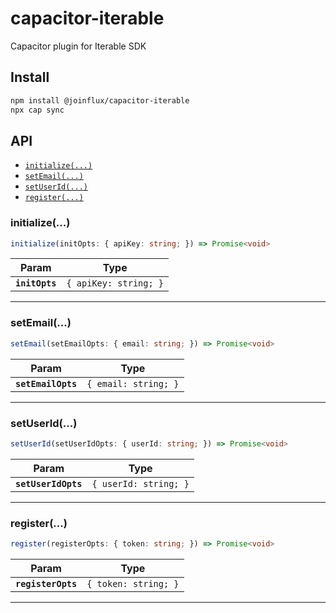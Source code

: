 # capacitor-iterable

Capacitor plugin for Iterable SDK

## Install

```bash
npm install @joinflux/capacitor-iterable
npx cap sync
```

## API

<docgen-index>

* [`initialize(...)`](#initialize)
* [`setEmail(...)`](#setemail)
* [`setUserId(...)`](#setuserid)
* [`register(...)`](#register)

</docgen-index>

<docgen-api>
<!--Update the source file JSDoc comments and rerun docgen to update the docs below-->

### initialize(...)

```typescript
initialize(initOpts: { apiKey: string; }) => Promise<void>
```

| Param          | Type                             |
| -------------- | -------------------------------- |
| **`initOpts`** | <code>{ apiKey: string; }</code> |

--------------------


### setEmail(...)

```typescript
setEmail(setEmailOpts: { email: string; }) => Promise<void>
```

| Param              | Type                            |
| ------------------ | ------------------------------- |
| **`setEmailOpts`** | <code>{ email: string; }</code> |

--------------------


### setUserId(...)

```typescript
setUserId(setUserIdOpts: { userId: string; }) => Promise<void>
```

| Param               | Type                             |
| ------------------- | -------------------------------- |
| **`setUserIdOpts`** | <code>{ userId: string; }</code> |

--------------------


### register(...)

```typescript
register(registerOpts: { token: string; }) => Promise<void>
```

| Param              | Type                            |
| ------------------ | ------------------------------- |
| **`registerOpts`** | <code>{ token: string; }</code> |

--------------------

</docgen-api>
